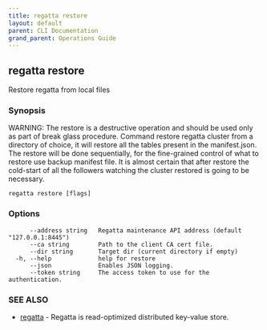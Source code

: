 ```yaml
---
title: regatta restore
layout: default
parent: CLI Documentation
grand_parent: Operations Guide
---
```

## regatta restore

Restore regatta from local files

### Synopsis

WARNING: The restore is a destructive operation and should be used only as part of break glass procedure.
Command restore regatta cluster from a directory of choice, it will restore all the tables present in the manifest.json.
The restore will be done sequentially, for the fine-grained control of what to restore use backup manifest file.
It is almost certain that after restore the cold-start of all the followers watching the cluster restored is going to be necessary.

```
regatta restore [flags]
```

### Options

```
      --address string   Regatta maintenance API address (default "127.0.0.1:8445")
      --ca string        Path to the client CA cert file.
      --dir string       Target dir (current directory if empty)
  -h, --help             help for restore
      --json             Enables JSON logging.
      --token string     The access token to use for the authentication.
```

### SEE ALSO

* [regatta](/operations_guide/cli/regatta)	 - Regatta is read-optimized distributed key-value store.

